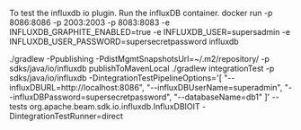 To test the influxdb io plugin. Run the influxDB container.
docker run -p 8086:8086 -p 2003:2003  -p 8083:8083    -e INFLUXDB_GRAPHITE_ENABLED=true -e INFLUXDB_USER=supersadmin -e INFLUXDB_USER_PASSWORD=supersecretpassword  influxdb


./gradlew -Ppublishing -PdistMgmtSnapshotsUrl=~/.m2/repository/ -p sdks/java/io/influxdb publishToMavenLocal
./gradlew integrationTest -p sdks/java/io/influxdb -DintegrationTestPipelineOptions='[ "--influxDBURL=http://localhost:8086", "--influxDBUserName=superadmin",  "--influxDBPassword=supersecretpassword", "--databaseName=db1" ]' --tests org.apache.beam.sdk.io.influxdb.InfluxDBIOIT  -DintegrationTestRunner=direct
